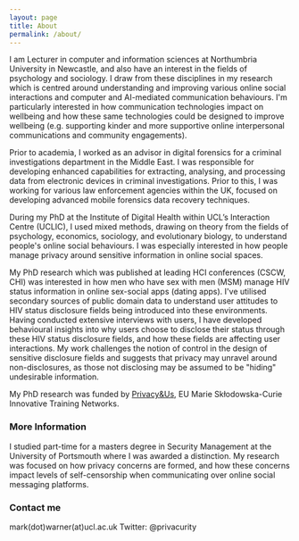 ```yaml
---
layout: page
title: About
permalink: /about/
---
```


I am Lecturer in computer and information sciences at Northumbria University in Newcastle, and also have an interest in the fields of psychology and sociology. I draw from these disciplines in my research which is centred around understanding and improving various online social interactions and computer and AI-mediated communication behaviours. I'm particularly interested in how communication technologies impact on wellbeing and how these same technologies could be designed to improve wellbeing (e.g. supporting kinder and more supportive online interpersonal communications and community engagements).

Prior to academia, I worked as an advisor in digital forensics for a criminal investigations department in the Middle East. I was responsible for developing enhanced capabilities for extracting, analysing, and processing data from electronic devices in criminal investigations. Prior to this, I was working for various law enforcement agencies within the UK, focused on developing advanced mobile forensics data recovery techniques. 

During my PhD at the Institute of Digital Health within UCL’s Interaction Centre (UCLIC), I used mixed methods, drawing on theory from the fields of psychology, economics, sociology, and evolutionary biology, to understand people's online social behaviours. I was especially interested in how people manage privacy around sensitive information in online social spaces.

My PhD research which was published at leading HCI conferences (CSCW, CHI) was interested in how men who have sex with men (MSM) manage HIV status information in online sex-social apps (dating apps). I've utilised secondary sources of public domain data to understand user attitudes to HIV status disclosure fields being introduced into these environments. Having conducted extensive interviews with users, I have developed behavioural insights into why users choose to disclose their status through these HIV status disclosure fields, and how these fields are affecting user interactions. My work challenges the notion of control in the design of sensitive disclosure fields and suggests that privacy may unravel around non-disclosures, as those not disclosing may be assumed to be "hiding" undesirable information.

My PhD research was funded by <a href="https://privacyus.eu">Privacy&Us</a>, EU Marie Skłodowska-Curie Innovative Training Networks.

### More Information

I studied part-time for a masters degree in Security Management at the University of Portsmouth where I was awarded a distinction. My research was focused on how privacy concerns are formed, and how these concerns impact levels of self-censorship when communicating over online social messaging platforms.

### Contact me

mark(dot)warner(at)ucl.ac.uk
Twitter: @privacurity